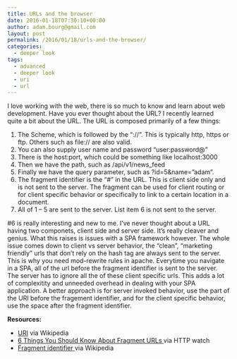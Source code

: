 ```yaml
---
title: URLs and the browser
date: 2016-01-18T07:30:10+00:00
author: adam.bourg@gmail.com
layout: post
permalink: /2016/01/18/urls-and-the-browser/
categories:
  - deeper look
tags:
  - advanced
  - deeper look
  - uri
  - url
---
```

I love working with the web, there is so much to know and learn about web development. Have you ever thought about the URL? I recently learned quite a bit about the URL. The URL is composed primarily of a few things:

  1. The Scheme, which is followed by the &#8220;://&#8221;. This is typically http, https or ftp. Others such as file:// are also valid.
  2. You can also supply user name and password &#8220;user:password@&#8221;
  3. There is the host:port, which could be something like localhost:3000
  4. Then we have the path, such as /api/v1/news_feed
  5. Finally we have the query parameter, such as ?id=5&name=&#8221;adam&#8221;.
  6. The fragment identifier is the &#8220;#&#8221; in the URL. This is client side only and is not sent to the server. The fragment can be used for client routing or for client specific behavior or specifically to link to a certain location in a document.
  7. All of 1 &#8211; 5 are sent to the server. List item 6 is not sent to the server.

#6 is really interesting and new to me. I&#8217;ve never thought about a URL having two componets, client side and server side. It&#8217;s really cleaver and genius. What this raises is issues with a SPA framework however. The whole issue comes down to client vs server behavior, the &#8220;clean&#8221;, &#8220;marketing friendly&#8221; urls that don&#8217;t rely on the hash tag are always sent to the server. This is why you need mod-rewrite rules in apache. Everytime you navigate in a SPA, all of the url before the fragment identifier is sent to the server. The server has to ignore all the of these client specific urls. This adds a lot of complexitity and unneeded overhead in dealing with your SPA application. A better approach is for server invoked behavior, use the part of the URI before the fragement identifier, and for the client specific behavior, use the space after the fragment identifier.

**Resources:**

  * <a href="https://en.wikipedia.org/wiki/Uniform_Resource_Locator" target="_blank">URI</a> via Wikipedia
  * <a href="https://blog.httpwatch.com/2011/03/01/6-things-you-should-know-about-fragment-urls/" target="_blank">6 Things You Should Know About Fragment URLs </a>via HTTP watch
  * <a href="https://en.wikipedia.org/wiki/Fragment_identifier" target="_blank">Fragment identifier </a>via Wikipedia
